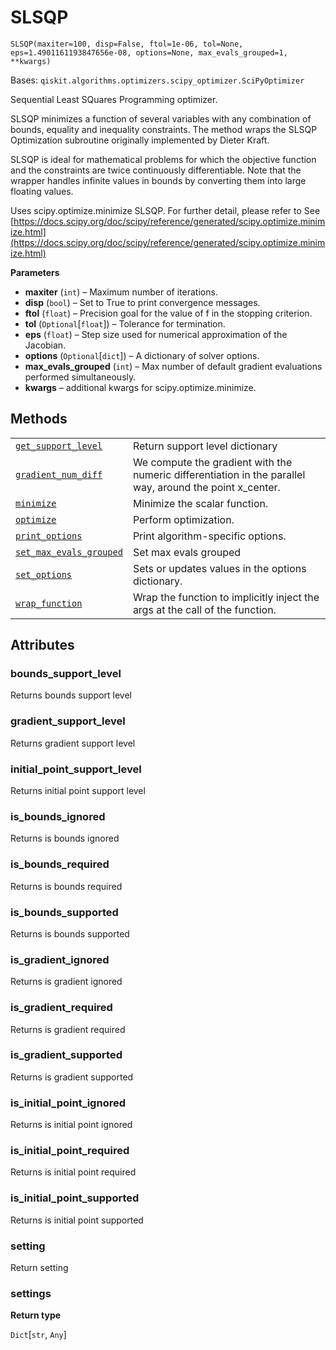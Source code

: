 # SLSQP

<span id="undefined" />

`SLSQP(maxiter=100, disp=False, ftol=1e-06, tol=None, eps=1.4901161193847656e-08, options=None, max_evals_grouped=1, **kwargs)`

Bases: `qiskit.algorithms.optimizers.scipy_optimizer.SciPyOptimizer`

Sequential Least SQuares Programming optimizer.

SLSQP minimizes a function of several variables with any combination of bounds, equality and inequality constraints. The method wraps the SLSQP Optimization subroutine originally implemented by Dieter Kraft.

SLSQP is ideal for mathematical problems for which the objective function and the constraints are twice continuously differentiable. Note that the wrapper handles infinite values in bounds by converting them into large floating values.

Uses scipy.optimize.minimize SLSQP. For further detail, please refer to See [https://docs.scipy.org/doc/scipy/reference/generated/scipy.optimize.minimize.html](https://docs.scipy.org/doc/scipy/reference/generated/scipy.optimize.minimize.html)

**Parameters**

*   **maxiter** (`int`) – Maximum number of iterations.
*   **disp** (`bool`) – Set to True to print convergence messages.
*   **ftol** (`float`) – Precision goal for the value of f in the stopping criterion.
*   **tol** (`Optional`\[`float`]) – Tolerance for termination.
*   **eps** (`float`) – Step size used for numerical approximation of the Jacobian.
*   **options** (`Optional`\[`dict`]) – A dictionary of solver options.
*   **max\_evals\_grouped** (`int`) – Max number of default gradient evaluations performed simultaneously.
*   **kwargs** – additional kwargs for scipy.optimize.minimize.

## Methods

|                                                                                                                                                                                                         |                                                                                                           |
| ------------------------------------------------------------------------------------------------------------------------------------------------------------------------------------------------------- | --------------------------------------------------------------------------------------------------------- |
| [`get_support_level`](qiskit.algorithms.optimizers.SLSQP.get_support_level#qiskit.algorithms.optimizers.SLSQP.get_support_level "qiskit.algorithms.optimizers.SLSQP.get_support_level")                 | Return support level dictionary                                                                           |
| [`gradient_num_diff`](qiskit.algorithms.optimizers.SLSQP.gradient_num_diff#qiskit.algorithms.optimizers.SLSQP.gradient_num_diff "qiskit.algorithms.optimizers.SLSQP.gradient_num_diff")                 | We compute the gradient with the numeric differentiation in the parallel way, around the point x\_center. |
| [`minimize`](qiskit.algorithms.optimizers.SLSQP.minimize#qiskit.algorithms.optimizers.SLSQP.minimize "qiskit.algorithms.optimizers.SLSQP.minimize")                                                     | Minimize the scalar function.                                                                             |
| [`optimize`](qiskit.algorithms.optimizers.SLSQP.optimize#qiskit.algorithms.optimizers.SLSQP.optimize "qiskit.algorithms.optimizers.SLSQP.optimize")                                                     | Perform optimization.                                                                                     |
| [`print_options`](qiskit.algorithms.optimizers.SLSQP.print_options#qiskit.algorithms.optimizers.SLSQP.print_options "qiskit.algorithms.optimizers.SLSQP.print_options")                                 | Print algorithm-specific options.                                                                         |
| [`set_max_evals_grouped`](qiskit.algorithms.optimizers.SLSQP.set_max_evals_grouped#qiskit.algorithms.optimizers.SLSQP.set_max_evals_grouped "qiskit.algorithms.optimizers.SLSQP.set_max_evals_grouped") | Set max evals grouped                                                                                     |
| [`set_options`](qiskit.algorithms.optimizers.SLSQP.set_options#qiskit.algorithms.optimizers.SLSQP.set_options "qiskit.algorithms.optimizers.SLSQP.set_options")                                         | Sets or updates values in the options dictionary.                                                         |
| [`wrap_function`](qiskit.algorithms.optimizers.SLSQP.wrap_function#qiskit.algorithms.optimizers.SLSQP.wrap_function "qiskit.algorithms.optimizers.SLSQP.wrap_function")                                 | Wrap the function to implicitly inject the args at the call of the function.                              |

## Attributes

<span id="undefined" />

### bounds\_support\_level

Returns bounds support level

<span id="undefined" />

### gradient\_support\_level

Returns gradient support level

<span id="undefined" />

### initial\_point\_support\_level

Returns initial point support level

<span id="undefined" />

### is\_bounds\_ignored

Returns is bounds ignored

<span id="undefined" />

### is\_bounds\_required

Returns is bounds required

<span id="undefined" />

### is\_bounds\_supported

Returns is bounds supported

<span id="undefined" />

### is\_gradient\_ignored

Returns is gradient ignored

<span id="undefined" />

### is\_gradient\_required

Returns is gradient required

<span id="undefined" />

### is\_gradient\_supported

Returns is gradient supported

<span id="undefined" />

### is\_initial\_point\_ignored

Returns is initial point ignored

<span id="undefined" />

### is\_initial\_point\_required

Returns is initial point required

<span id="undefined" />

### is\_initial\_point\_supported

Returns is initial point supported

<span id="undefined" />

### setting

Return setting

<span id="undefined" />

### settings

**Return type**

`Dict`\[`str`, `Any`]
